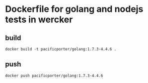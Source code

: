 # Dockerfile for golang and nodejs tests in wercker

## build

```
docker build -t pacificporter/golang:1.7.3-4.4.6 .
```

## push

```
docker push pacificporter/golang:1.7.3-4.4.6
```
